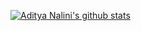 
[![Aditya Nalini's github stats](https://github-readme-stats.vercel.app/api?username=adinalini&count_private=true&theme=tokyonight)](https://github.com/anuraghazra/github-readme-stats)
